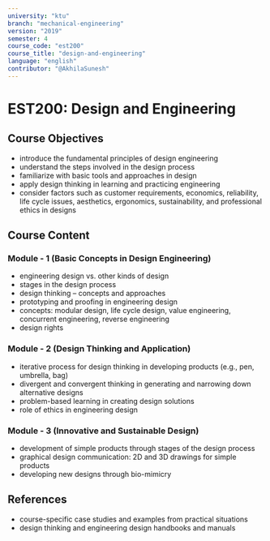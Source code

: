 ```yaml
---
university: "ktu"
branch: "mechanical-engineering"
version: "2019"
semester: 4
course_code: "est200"
course_title: "design-and-engineering"
language: "english"
contributor: "@AkhilaSunesh"
---
```


# EST200: Design and Engineering

## Course Objectives

* introduce the fundamental principles of design engineering  
* understand the steps involved in the design process  
* familiarize with basic tools and approaches in design  
* apply design thinking in learning and practicing engineering  
* consider factors such as customer requirements, economics, reliability, life cycle issues, aesthetics, ergonomics, sustainability, and professional ethics in designs  

## Course Content

### Module - 1 (Basic Concepts in Design Engineering)

* engineering design vs. other kinds of design  
* stages in the design process  
* design thinking – concepts and approaches  
* prototyping and proofing in engineering design  
* concepts: modular design, life cycle design, value engineering, concurrent engineering, reverse engineering  
* design rights  

### Module - 2 (Design Thinking and Application)

* iterative process for design thinking in developing products (e.g., pen, umbrella, bag)  
* divergent and convergent thinking in generating and narrowing down alternative designs  
* problem-based learning in creating design solutions  
* role of ethics in engineering design  

### Module - 3 (Innovative and Sustainable Design)

* development of simple products through stages of the design process  
* graphical design communication: 2D and 3D drawings for simple products  
* developing new designs through bio-mimicry  

## References

* course-specific case studies and examples from practical situations  
* design thinking and engineering design handbooks and manuals  
